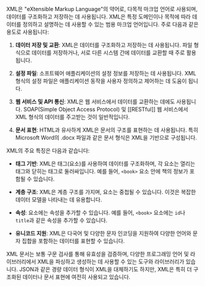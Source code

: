 XML은 "eXtensible Markup Language"의 약어로, 다목적 마크업 언어로 사용되며, 데이터를 구조화하고 저장하는 데 사용됩니다. XML은 특정 도메인이나 목적에 따라 데이터를 정의하고 설명하는 데 사용할 수 있는 범용 마크업 언어입니다. 주로 다음과 같은 용도로 사용됩니다:

1. **데이터 저장 및 교환**: XML은 데이터를 구조화하고 저장하는 데 사용됩니다. 파일 형식으로 데이터를 저장하거나, 서로 다른 시스템 간에 데이터를 교환할 때 주로 활용됩니다.

2. **설정 파일**: 소프트웨어 애플리케이션의 설정 정보를 저장하는 데 사용됩니다. XML 형식의 설정 파일은 애플리케이션 동작을 사용자 정의하고 제어하는 데 도움이 됩니다.

3. **웹 서비스 및 API 통신**: XML은 웹 서비스에서 데이터를 교환하는 데에도 사용됩니다. SOAP(Simple Object Access Protocol) 및 [[RESTful]] 웹 서비스에서 XML 형식의 데이터를 주고받는 것이 일반적입니다.

4. **문서 표현**: HTML과 유사하게 XML은 문서의 구조를 표현하는 데 사용됩니다. 특히 Microsoft Word의 .docx 파일과 같은 문서 형식은 XML을 기반으로 구성됩니다.

XML의 주요 특징은 다음과 같습니다:

- **태그 기반**: XML은 태그(요소)를 사용하여 데이터를 구조화하며, 각 요소는 열리는 태그와 닫히는 태그로 둘러싸입니다. 예를 들어, `<book>` 요소 안에 책의 정보가 포함될 수 있습니다.

- **계층 구조**: XML은 계층 구조를 가지며, 요소는 중첩될 수 있습니다. 이것은 복잡한 데이터 모델을 나타내는 데 유용합니다.

- **속성**: 요소에는 속성을 추가할 수 있습니다. 예를 들어, `<book>` 요소에는 `id`나 `title`과 같은 속성을 추가할 수 있습니다.

- **유니코드 지원**: XML은 다국어 및 다양한 문자 인코딩을 지원하여 다양한 언어와 문자 집합을 포함하는 데이터를 표현할 수 있습니다.

XML 문서는 보통 구문 검사를 통해 유효성을 검증하며, 다양한 프로그래밍 언어 및 라이브러리에서 XML을 파싱하고 생성하는 데 사용할 수 있는 도구와 라이브러리가 있습니다. JSON과 같은 경량 데이터 형식이 XML을 대체하기도 하지만, XML은 특히 더 구조화된 데이터나 문서 표현에 여전히 사용되고 있습니다.